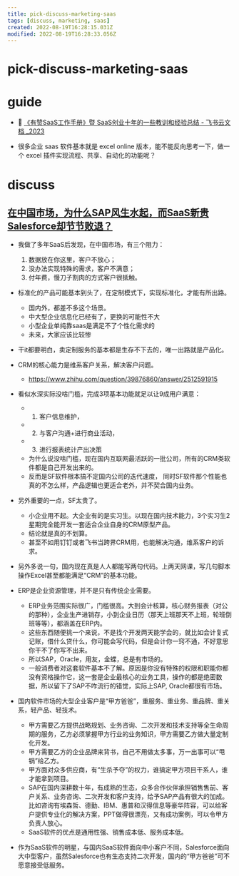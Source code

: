 ```yaml
---
title: pick-discuss-marketing-saas
tags: [discuss, marketing, saas]
created: 2022-08-19T16:28:15.031Z
modified: 2022-08-19T16:28:33.056Z
---
```


# pick-discuss-marketing-saas

# guide

- 📕 [《有赞SaaS工作手册》暨 SaaS创业十年的一些教训和经验总结 - 飞书云文档 _2023](https://qima.feishu.cn/docs/doccnX2YXEjp4P9pvFtBgiWBOpd)

- 很多企业 saas 软件基本就是 excel online 版本，能不能反向思考一下，做一个 excel 插件实现流程、共享、自动化的功能呢？
# discuss

## 

## 

## [在中国市场，为什么SAP风生水起，而SaaS新贵Salesforce却节节败退？](https://www.zhihu.com/question/39876860/answers/updated)

- 我做了多年SaaS后发现，在中国市场，有三个阻力：
  1. 数据放在你这里，客户不放心；
  2. 没办法实现特殊的需求，客户不满意；
  3. 付年费，慢刀子割肉的方式客户很抵触。

- 标准化的产品可能基本到头了，在定制模式下，实现标准化，才能有所出路。
  - 国内外，都差不多这个场景。
  - 中大型企业信息化已经有了，更换的可能性不大
  - 小型企业单纯靠saas是满足不了个性化需求的
  - 未来，大家应该比较惨
- 干it都要明白，卖定制服务的基本都是生存不下去的，唯一出路就是产品化。

- CRM的核心能力是维系客户关系，解决客户问题。
  - https://www.zhihu.com/question/39876860/answer/2512591915
- 看似水深实际没啥门槛，完成3项基本功能就足以让9成用户满意：
  - 1. 客户信息维护，
  - 2. 与客户沟通+进行商业活动，
  - 3. 进行报表统计产出决策
  - 为什么说没啥门槛，现在国内互联网最活跃的一批公司，所有的CRM类软件都是自己开发出来的。
  - 反而是SF软件根本搞不定国内公司的迭代速度， 同时SF软件那个性能也真的不怎么样，产品逻辑也更适合老外，并不契合国内业务。
- 另外重要的一点，SF太贵了。
  - 小企业用不起。大企业有的是实习生。以现在国内技术能力，3个实习生2星期完全能开发一套适合企业自身的CRM原型产品。
  - 结论就是真的不划算。
  - 甚至不如用钉钉或者飞书当跨界CRM用，也能解决沟通，维系客户的诉求。
- 另外多说一句，国内现在真是人人都能写两句代码。上两天网课，写几句脚本操作Excel甚至都能满足“CRM”的基本功能。
- ERP是企业资源管理，并不是只有传统企业需要。
  - ERP业务范围实际很广，门槛很高。大到会计核算，核心财务报表（对公的那种），企业生产进销存，小到企业日历（那天上班那天不上班，轮班倒班等等），都涵盖在ERP内。
  - 这些东西随便挑一个来说，不是找个开发两天能学会的，就比如会计复式记账，借什么贷什么，你可能会写代码，但是会计你一窍不通，不好意思你干不了你写不出来。
  - 所以SAP，Oracle，用友，金蝶，总是有市场的。
  - 一般消费者对这套软件基本不了解。原因是你没有特殊的权限和职能你都没有资格操作它，这一套是企业最核心的业务工具，操作的都是绝密数据，所以留下了SAP不咋流行的错觉，实际上SAP, Oracle都很有市场。

- 国内软件市场的大型企业客户是“甲方爸爸”，重服务、重业务、重品牌、重关系，轻产品、轻技术。
  - 甲方需要乙方提供战略规划、业务咨询、二次开发和技术支持等全生命周期的服务，乙方必须掌握甲方行业的业务知识，甲方需要乙方做大量定制化开发。
  - 甲方需要乙方的企业品牌来背书，自己不用做太多事，万一出事可以“甩锅”给乙方。
  - 甲方面对众多供应商，有“生杀予夺”的权力，谁搞定甲方项目干系人，谁才能拿到项目。
  - SAP在国内深耕数十年，有成熟的生态，众多合作伙伴承担销售售前、客户关系、业务咨询、二次开发和客户支持，给予SAP产品有很大的加成。比如咨询有埃森哲、德勤、IBM、惠普和汉得信息等豪华阵容，可以给客户提供专业化的解决方案，PPT做得很漂亮，又有成功案例，可以令甲方负责人放心。
  - SaaS软件的优点是通用性强、销售成本低、服务成本低。
- 作为SaaS软件的明星，与国内SaaS软件面向中小客户不同，Salesforce面向大中型客户，虽然Salesforce也有生态支持二次开发，国内的“甲方爸爸”可不愿意接受低服务。
